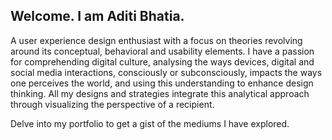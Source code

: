 ## Welcome. I am Aditi Bhatia.

A user experience design enthusiast with a focus on theories revolving around its conceptual, behavioral and usability elements. I have a passion for comprehending digital culture, analysing the ways devices, digital and social media interactions, consciously or subconsciously, impacts the ways one perceives the world, and using this understanding to enhance design thinking. All my designs and strategies integrate this analytical approach through visualizing the perspective of a recipient.

Delve into my portfolio to get a gist of the mediums I have explored.
